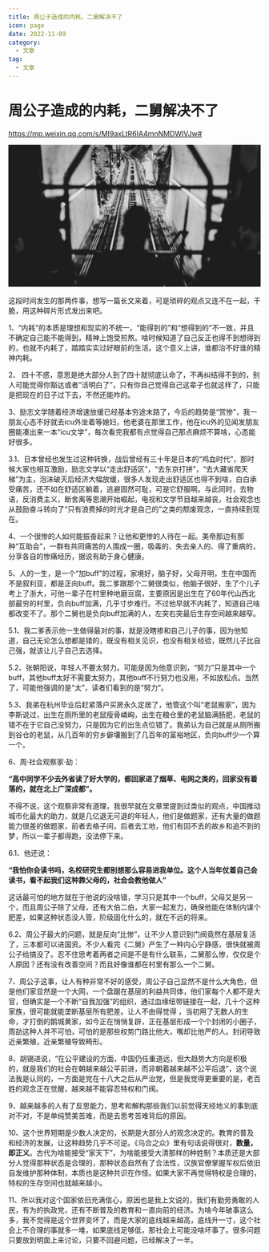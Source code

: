 ```yaml
---
title: 周公子造成的内耗，二舅解决不了
icon: page
date: 2022-11-09
category:
  - 文章
tag:
  - 文章
---
```


# 周公子造成的内耗，二舅解决不了

https://mp.weixin.qq.com/s/MI9axLtR6IA4mnNMDWIVJw#

![图片](./.周公子造成的内耗，二舅解决不了.assets/640.jpeg)





这段时间发生的那两件事，想写一篇长文来着，可是琐碎的观点又连不在一起，干脆，用这种碎片形式发出来吧。





1、“内耗”的本质是理想和现实的不统一，“能得到的”和“想得到的”不一致，并且不确定自己能不能得到，精神上饱受煎熬。啥时候知道了自己反正也得不到想得到的，也就不内耗了，踏踏实实过好眼前的生活。这个意义上讲，谁都治不好谁的精神内耗。





2、 四十不惑，意思是绝大部分人到了四十就彻底认命了，不再纠结得不到的，别人可能觉得你豁达或者“活明白了”，只有你自己觉得自己这辈子也就这样了，只能是把现在的日子过下去，不然还能咋的。





3、励志文学随着经济增速放缓已经基本穷途末路了，今后的趋势是“赏惨”，我一朋友心态不好就去icu外坐着等媳妇，他老婆在那里工作，他在icu外的见闻发朋友圈能凑出来一本“icu文学”，每次看完我都有点觉得自己那点麻烦不算啥，心态能好很多。





3.1、日本曾经也发生过这种转换，战后曾经有三十年是日本的“鸡血时代”，那时候大家也相互激励，励志文学以“走出舒适区”，“去东京打拼”，“去大藏省爬天梯”为主，泡沫破灭后经济大幅放缓，很多人发现走出舒适区也得不到啥，白白承受痛苦，还不如在舒适区躺着，逃避固然可耻，可是它舒服啊。与此同时，去物语，反消费主义，断舍离等思潮开始崛起，电视和文学节目越来越丧，社会观念也从鼓励奋斗转向了“只有浪费掉的时光才是自己的”之类的颓废观念，一直持续到现在。





4、一个很惨的人如何能振奋起来？让他和更惨的人待在一起。美帝那边有那种“互助会”，一群有共同痛苦的人围成一圈，吸毒的、失去亲人的、得了重病的，分享各自的惨痛经历，据说有助于身心健康。



 

5、人的一生，是一个“加buff”的过程，家境好，脑子好，父母开明，生在中国而不是叙利亚，都是正向buff。我二爹跟那个二舅很类似，他脑子很好，生了个儿子考上了浙大，可他一辈子在村里种地磨豆腐，主要原因是出生在了60年代山西北部最穷的村里，负向buff加满，几乎寸步难行。不过他早就不内耗了，知道自己啥都改变不了。那个二舅也是负向buff加满的人，左突右突最后生存空间越来越窄。





5.1、我二爹表示他一生做得最对的事，就是没瞎掺和自己儿子的事，因为他知道，自己无论怎么想都是错的，既没有相关见识，也没有相关经验，既然儿子比自己强，就该让儿子自己去选择。





5.2、张朝阳说，年轻人不要太努力。可能是因为他意识到，“努力”只是其中一个buff，其他buff太好不需要太努力，其他buff不行努力也没用，不如放松点。当然了，可能他强调的是“太”，读者们看到的是“努力”。





5.3、我弟在杭州毕业后赶紧落户买房永久定居了，他管这个叫“老鼠搬家”，因为李斯说过，出生在厕所里的老鼠瘦骨嶙峋，出生在粮仓里的老鼠脑满肠肥，老鼠的错不在于它自己没努力，只是因为它的出生点位错了。我弟认为自己就是从厕所搬到谷仓的老鼠，从几百年的穷乡僻壤搬到了几百年的富裕地区，负向buff少一个算一个。





6、周·社会观察家·劼：



**“高中同学不少去外省读了好大学的，都回家进了烟草、电网之类的，回家没有着落的，就在北上广深成都”。**



不得不说，这个观察非常有道理，我很早就在文章里提到过类似的观点，中国推动城市化最大的助力，就是几亿退无可退的年轻人，他们是做题家，还有大量的做题能力很差的做题家，前者去格子间，后者去工地，他们有回不去的故乡和追不到的梦，所以一辈子都得跑，没法停下来。



6.1、他还说：



**“我怕你会读书吗，名校研究生都别想那么容易进我单位。这个人当年仗着自己会读书，看不起我们这种靠父母的，社会会教他做人”**



这话最可怕的地方就在于他说的没啥错，学习只是其中一个buff，父母又是另一个，而且周公子除了父母，还有大伯二伯，大家一起发力，确保他能在体制内谋个肥差，如果这种状态没人管，阶级固化什么的，就在不远的将来。





6.2、周公子最大的问题，就是反向“比惨”，让不少人意识到门阀竟然在基层复活了，三本都可以进国资。不少人看完《二舅》产生了一种内心宁静感，很快就被周公子给搞没了。忍不住思考着两者之间是不是有什么联系，二舅那么惨，仅仅是个人原因？还有没有改善空间？而且好像谁都在村里有那么一个二舅。





7、周公子这事，让人有种非常不好的感受，周公子自己显然不是什么大角色，但是他们家显然是一个大网，一个盘踞在基层的利益共同体，他们家每个人都不是大官，但确实是一个不断“自我加强”的组织，通过血缘纽带链接在一起，几十个这种家族，很可能就能垄断基层所有肥差。让人不由得觉得 ，当初用了无数人的生命，才打倒的鹅城黄家，如今正在悄悄复辟，正在基层形成一个个封闭的小圈子，周劼这种人并不可怕，可怕的是那些权势门路比他大，嘴却比他严的人。封闭导致近亲繁殖，近亲繁殖导致畸形。





8、胡锡进说，“在公平建设的方面，中国仍任重道远，但大趋势大方向是积极的，就是我们的社会在朝越来越公平前进，而非朝着越来越不公平后退”，这个说法我是认同的，一方面是党在十八大之后从严治党，但是我觉得更重要的是，老百姓的观念正在觉醒，越来越不能容忍特权和门阀。





9、越来越多的人有了反思能力，思考和解构那些我们以前觉得天经地义的事到底对不对，不是单纯赞美苦难，而是去思考苦难背后的原因。





10、这个世界短期是少数人决定的，长期是大部分人的观念决定的。教育的普及和经济的发展，让这种趋势几乎不可逆。《乌合之众》里有句话说得很对，**数量，即正义**。古代为啥能接受“家天下”，为啥能接受大清那样的种姓制？本质还是大部分人觉得那种状态是合理的，那种状态自然有了合法性，汉族官僚掌握军权后依旧自发维护那种体制，本质也是这种共识在作怪。如果大家不再觉得特权是合理的，特权的生存空间也就越来越小。





11、所以我对这个国家依旧充满信心，原因也是我上文说的，我们有勤劳勇敢的人民，有为的执政党，还有不断普及的教育和一直向前的经济。为啥今年破事这么多，我不觉得是这个世界变坏了，而是大家的底线越来越高，底线升一寸，这个社会上不合理的事就多一堆，如果底线足够低，那社会上可能没啥坏事了。很多问题只要放到明面上来讨论，只要不回避问题，已经解决了一半。